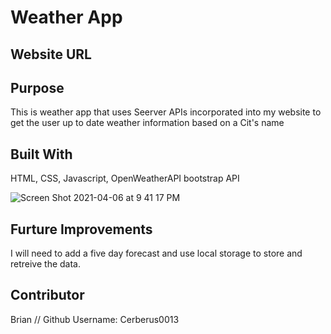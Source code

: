 # Weather App 


## Website URL




## Purpose
This is weather app that uses Seerver APIs incorporated into my website to get the user up to date weather information based on a Cit's name 

## Built With

HTML,
CSS,
Javascript,
OpenWeatherAPI
bootstrap API

![Screen Shot 2021-04-06 at 9 41 17 PM](https://user-images.githubusercontent.com/76604281/113811390-ffb91780-9720-11eb-820e-bca4ec8976df.png)



## Furture Improvements

I will need to add a five day forecast and use local storage to store and retreive the data.


## Contributor

Brian // Github Username: Cerberus0013
